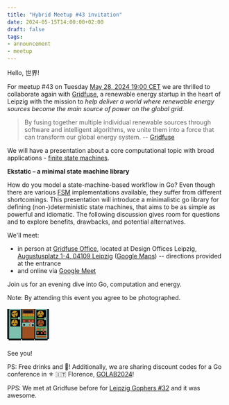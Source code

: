 ```yaml
---
title: "Hybrid Meetup #43 invitation"
date: 2024-05-15T14:00:00+02:00
draft: false
tags:
- announcement
- meetup
---
```


Hello, 世界!

For meetup #43 on Tuesday [May 28, 2024 19:00
CET](https://www.meetup.com/leipzig-golang/events/298066360/) we are thrilled
to collaborate again with [Gridfuse](https://gridfuse.com), a renewable energy
startup in the heart of Leipzig with the mission to *help deliver a world where
renewable energy sources become the main source of power on the global grid*.

> By fusing together multiple individual renewable sources through software and
> intelligent algorithms, we unite them into a force that can transform our
> global energy system. -- [Gridfuse](https://gridfuse.com/)

We will have a presentation about a core computational topic with broad applications - [finite state machines]().

**Ekstatic – a minimal state machine library**

How do you model a state-machine-based workflow in Go? Even though there are
various [FSM](https://xlinux.nist.gov/dads/HTML/finiteStateMachine.html)
implementations available, they suffer from different shortcomings.  This
presentation will introduce a minimalistic go library for defining
(non-)deterministic state machines, that aims to be as simple as powerful and
idiomatic. The following discussion gives room for questions and to explore
benefits, drawbacks, and potential alternatives.

We'll meet:

* in person at [Gridfuse Office](https://maps.app.goo.gl/Jtcr78iQafZxUtWs6), located at Design Offices Leipzig, [Augustusplatz 1-4, 04109 Leipzig](https://www.openstreetmap.org/node/7230218702) ([Google Maps](https://maps.app.goo.gl/Jtcr78iQafZxUtWs6)) -- directions provided at the entrance
* and online via [Google Meet](https://meet.google.com/rxp-dbzd-dex)

Join us for an evening dive into Go, computation and energy.

Note: By attending this event you agree to be photographed.

[![](/images/Machine_bret.gif)](https://gifcities.org/)

See you!

PS: Free drinks and 🍕! Additionally, we are sharing discount codes for a Go
conference in ⚜ 🇮🇹 Florence,
[GOLAB2024](https://golangleipzig.space/posts/golab-2024/)!

PPS: We met at Gridfuse before for [Leipzig Gophers #32](https://golangleipzig.space/posts/meetup-32-wrapup/) and it was awesome.

<!--

TODO: outreach.

* [x] slack:
* [x] linkedin: https://www.linkedin.com/posts/martin-czygan-58348842_leipzig-tech-meetup-activity-7188135308905914368-KYlb

-->
